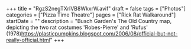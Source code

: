 +++
title = "RgzS2negTXrlVB8WkxrW.avif"
draft = false
tags = ["Photos"]
categories = ["Pizza Time Theatre"]
pages = ["Rick Rat Walkaround"]
startDate = ""
description = "Busch Garden's The Old Country map, depicting the two rat costumes 'Robes-Pierre' and 'Rufus' (1978)https://plasticpumpkins.blogspot.com/2006/08/official-but-not-really-official.html"
+++
